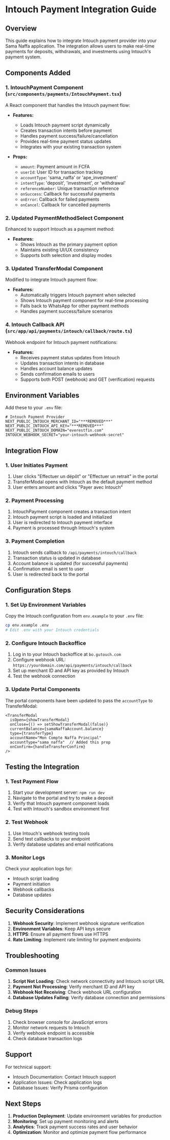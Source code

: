 # Intouch Payment Integration Guide

## Overview

This guide explains how to integrate Intouch payment provider into your Sama Naffa application. The integration allows users to make real-time payments for deposits, withdrawals, and investments using Intouch's payment system.

## Components Added

### 1. IntouchPayment Component (`src/components/payments/IntouchPayment.tsx`)

A React component that handles the Intouch payment flow:

- **Features:**
  - Loads Intouch payment script dynamically
  - Creates transaction intents before payment
  - Handles payment success/failure/cancellation
  - Provides real-time payment status updates
  - Integrates with your existing transaction system

- **Props:**
  - `amount`: Payment amount in FCFA
  - `userId`: User ID for transaction tracking
  - `accountType`: 'sama_naffa' or 'ape_investment'
  - `intentType`: 'deposit', 'investment', or 'withdrawal'
  - `referenceNumber`: Unique transaction reference
  - `onSuccess`: Callback for successful payments
  - `onError`: Callback for failed payments
  - `onCancel`: Callback for cancelled payments

### 2. Updated PaymentMethodSelect Component

Enhanced to support Intouch as a payment method:

- **Features:**
  - Shows Intouch as the primary payment option
  - Maintains existing UI/UX consistency
  - Supports both selection and display modes

### 3. Updated TransferModal Component

Modified to integrate Intouch payment flow:

- **Features:**
  - Automatically triggers Intouch payment when selected
  - Shows Intouch payment component for real-time processing
  - Falls back to WhatsApp for other payment methods
  - Handles payment success/failure scenarios

### 4. Intouch Callback API (`src/app/api/payments/intouch/callback/route.ts`)

Webhook endpoint for Intouch payment notifications:

- **Features:**
  - Receives payment status updates from Intouch
  - Updates transaction intents in database
  - Handles account balance updates
  - Sends confirmation emails to users
  - Supports both POST (webhook) and GET (verification) requests

## Environment Variables

Add these to your `.env` file:

```env
# Intouch Payment Provider
NEXT_PUBLIC_INTOUCH_MERCHANT_ID="***REMOVED***"
NEXT_PUBLIC_INTOUCH_API_KEY="***REMOVED***"
NEXT_PUBLIC_INTOUCH_DOMAIN="everestfin.com"
INTOUCH_WEBHOOK_SECRET="your-intouch-webhook-secret"
```

## Integration Flow

### 1. User Initiates Payment

1. User clicks "Effectuer un dépôt" or "Effectuer un retrait" in the portal
2. TransferModal opens with Intouch as the default payment method
3. User enters amount and clicks "Payer avec Intouch"

### 2. Payment Processing

1. IntouchPayment component creates a transaction intent
2. Intouch payment script is loaded and initialized
3. User is redirected to Intouch payment interface
4. Payment is processed through Intouch's system

### 3. Payment Completion

1. Intouch sends callback to `/api/payments/intouch/callback`
2. Transaction status is updated in database
3. Account balance is updated (for successful payments)
4. Confirmation email is sent to user
5. User is redirected back to the portal

## Configuration Steps

### 1. Set Up Environment Variables

Copy the Intouch configuration from `env.example` to your `.env` file:

```bash
cp env.example .env
# Edit .env with your Intouch credentials
```

### 2. Configure Intouch Backoffice

1. Log in to your Intouch backoffice at `bo.gutouch.com`
2. Configure webhook URL: `https://yourdomain.com/api/payments/intouch/callback`
3. Set up merchant ID and API key as provided by Intouch
4. Test the webhook connection

### 3. Update Portal Components

The portal components have been updated to pass the `accountType` to TransferModal:

```tsx
<TransferModal
  isOpen={showTransferModal}
  onClose={() => setShowTransferModal(false)}
  currentBalance={samaNaffaAccount.balance}
  type={transferType}
  accountName="Mon Compte Naffa Principal"
  accountType="sama_naffa"  // Added this prop
  onConfirm={handleTransferConfirm}
/>
```

## Testing the Integration

### 1. Test Payment Flow

1. Start your development server: `npm run dev`
2. Navigate to the portal and try to make a deposit
3. Verify that Intouch payment component loads
4. Test with Intouch's sandbox environment first

### 2. Test Webhook

1. Use Intouch's webhook testing tools
2. Send test callbacks to your endpoint
3. Verify database updates and email notifications

### 3. Monitor Logs

Check your application logs for:
- Intouch script loading
- Payment initiation
- Webhook callbacks
- Database updates

## Security Considerations

1. **Webhook Security**: Implement webhook signature verification
2. **Environment Variables**: Keep API keys secure
3. **HTTPS**: Ensure all payment flows use HTTPS
4. **Rate Limiting**: Implement rate limiting for payment endpoints

## Troubleshooting

### Common Issues

1. **Script Not Loading**: Check network connectivity and Intouch script URL
2. **Payment Not Processing**: Verify merchant ID and API key
3. **Webhook Not Receiving**: Check webhook URL configuration
4. **Database Updates Failing**: Verify database connection and permissions

### Debug Steps

1. Check browser console for JavaScript errors
2. Monitor network requests to Intouch
3. Verify webhook endpoint is accessible
4. Check database transaction logs

## Support

For technical support:
- Intouch Documentation: Contact Intouch support
- Application Issues: Check application logs
- Database Issues: Verify Prisma configuration

## Next Steps

1. **Production Deployment**: Update environment variables for production
2. **Monitoring**: Set up payment monitoring and alerts
3. **Analytics**: Track payment success rates and user behavior
4. **Optimization**: Monitor and optimize payment flow performance
